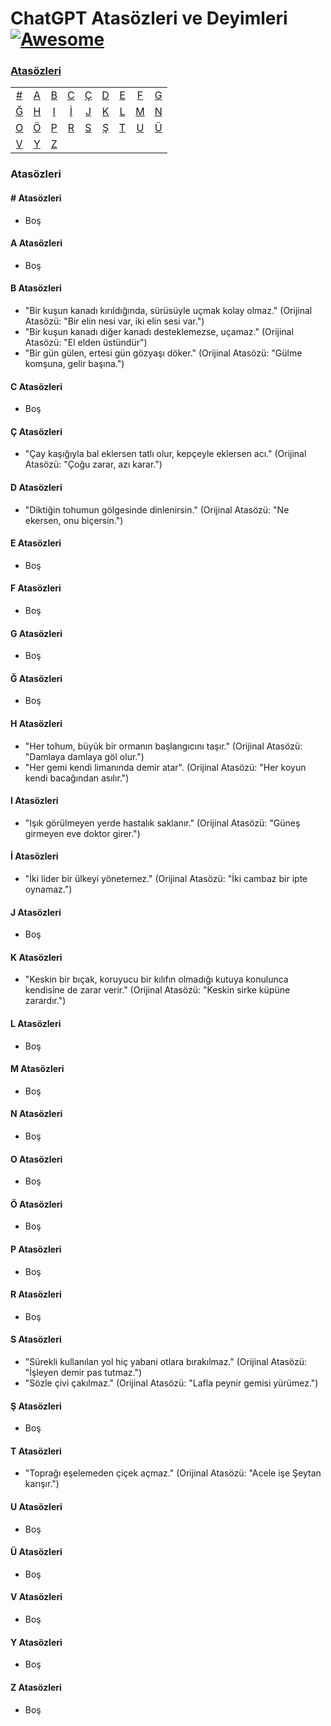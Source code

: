 # ChatGPT Atasözleri ve Deyimleri [![Awesome](https://cdn.rawgit.com/sindresorhus/awesome/d7305f38d29fed78fa85652e3a63e154dd8e8829/media/badge.svg)](https://github.com/sindresorhus/awesome)
### [Atasözleri](#atasozleri-1)
|     |     |     |     |     |     |     |     |     |
|:-:  |:-:  |:-:  |:-:  |:-:  |:-:  |:-:  |:-:  |:-:  |
| [#](#-atasözleri) 	| [A](#a-atasözleri) 	| [B](#b-atasözleri) 	| [C](#c-atasözleri) 	| [Ç](#ç-atasözleri) 	| [D](#d-atasözleri) 	| [E](#e-atasözleri) 	| [F](#f-atasözleri) 	| [G](#g-atasözleri) 	
| [Ğ](#ğ-atasözleri) 	| [H](#h-atasözleri) | [I](#ı-atasözleri) 	| [İ](#i-atasözleri) 	| [J](#j-atasözleri) 	| [K](#k-atasözleri) 	| [L](#l-atasözleri) 	| [M](#m-atasözleri) 	| [N](#n-atasözleri) 	
| [O](#o-atasözleri) | [Ö](#ö-atasözleri) | [P](#p-atasözleri) | [R](#r-atasözleri) 	| [S](#s-atasözleri) 	|  [Ş](#ş-atasözleri) 	| [T](#t-atasözleri) 	| [U](#u-atasözleri) 	| [Ü](#ü-atasözleri) 	
| [V](#v-atasözleri) | [Y](#y-atasözleri) 	| [Z](#z-atasözleri)  	|

### Atasözleri

#### \# Atasözleri
* Boş

#### A Atasözleri
* Boş

#### B Atasözleri
* "Bir kuşun kanadı kırıldığında, sürüsüyle uçmak kolay olmaz." (Orijinal Atasözü: "Bir elin nesi var, iki elin sesi var.")
* "Bir kuşun kanadı diğer kanadı desteklemezse, uçamaz." (Orijinal Atasözü: "El elden üstündür")
* "Bir gün gülen, ertesi gün gözyaşı döker." (Orijinal Atasözü: "Gülme komşuna, gelir başına.")

#### C Atasözleri
* Boş

#### Ç Atasözleri
* "Çay kaşığıyla bal eklersen tatlı olur, kepçeyle eklersen acı." (Orijinal Atasözü: "Çoğu zarar, azı karar.")

#### D Atasözleri
* "Diktiğin tohumun gölgesinde dinlenirsin." (Orijinal Atasözü: "Ne ekersen, onu biçersin.")

#### E Atasözleri
* Boş

#### F Atasözleri
* Boş

#### G Atasözleri
* Boş

#### Ğ Atasözleri
* Boş

#### H Atasözleri
* "Her tohum, büyük bir ormanın başlangıcını taşır." (Orijinal Atasözü: "Damlaya damlaya göl olur.")
* "Her gemi kendi limanında demir atar". (Orijinal Atasözü: "Her koyun kendi bacağından asılır.")

#### I Atasözleri
* "Işık görülmeyen yerde hastalık saklanır." (Orijinal Atasözü: "Güneş girmeyen eve doktor girer.")

#### İ Atasözleri
* "İki lider bir ülkeyi yönetemez." (Orijinal Atasözü: "İki cambaz bir ipte oynamaz.")

#### J Atasözleri
* Boş

#### K Atasözleri
* "Keskin bir bıçak, koruyucu bir kılıfın olmadığı kutuya konulunca kendisine de zarar verir." (Orijinal Atasözü: "Keskin sirke küpüne zarardır.")

#### L Atasözleri
* Boş

#### M Atasözleri
* Boş

#### N Atasözleri
* Boş

#### O Atasözleri
* Boş

#### Ö Atasözleri
* Boş

#### P Atasözleri
* Boş

#### R Atasözleri
* Boş

#### S Atasözleri
* "Sürekli kullanılan yol hiç yabani otlara bırakılmaz." (Orijinal Atasözü: "İşleyen demir pas tutmaz.")
* "Sözle çivi çakılmaz." (Orijinal Atasözü: "Lafla peynir gemisi yürümez.")

#### Ş Atasözleri
* Boş

#### T Atasözleri
* "Toprağı eşelemeden çiçek açmaz." (Orijinal Atasözü: "Acele işe Şeytan karışır.")

#### U Atasözleri
* Boş

#### Ü Atasözleri
* Boş

#### V Atasözleri
* Boş

#### Y Atasözleri
* Boş

#### Z Atasözleri
* Boş
